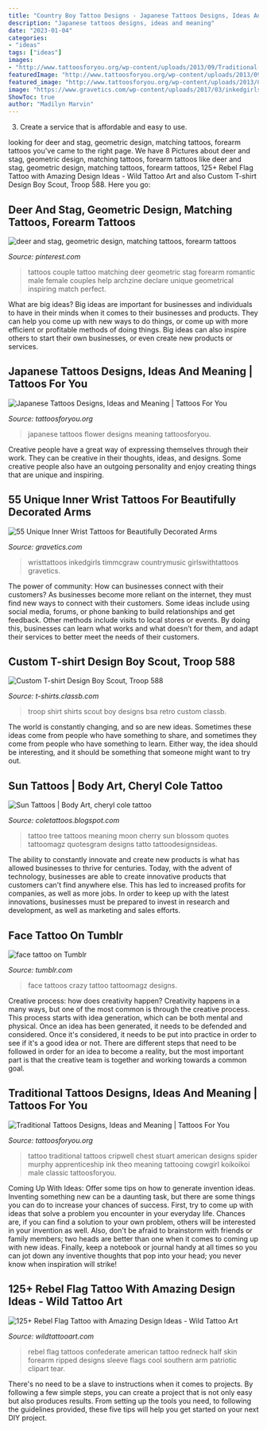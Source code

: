 ```yaml
---
title: "Country Boy Tattoo Designs - Japanese Tattoos Designs, Ideas And Meaning"
description: "Japanese tattoos designs, ideas and meaning"
date: "2023-01-04"
categories:
- "ideas"
tags: ["ideas"]
images:
- "http://www.tattoosforyou.org/wp-content/uploads/2013/09/Traditional-Style-Tattoos.jpg"
featuredImage: "http://www.tattoosforyou.org/wp-content/uploads/2013/09/Traditional-Style-Tattoos.jpg"
featured_image: "http://www.tattoosforyou.org/wp-content/uploads/2013/09/Traditional-Style-Tattoos.jpg"
image: "https://www.gravetics.com/wp-content/uploads/2017/03/inkedgirls-quotes-humble-timmcgraw-countrymusic-wristtattoos-girlswithtattoos-768x768.jpg"
ShowToc: true
author: "Madilyn Marvin"
---
```



3. Create a service that is affordable and easy to use.

	

		
looking for deer and stag, geometric design, matching tattoos, forearm tattoos you've came to the right page. We have 8 Pictures about deer and stag, geometric design, matching tattoos, forearm tattoos like deer and stag, geometric design, matching tattoos, forearm tattoos, 125+ Rebel Flag Tattoo with Amazing Design Ideas - Wild Tattoo Art and also Custom T-shirt Design Boy Scout, Troop 588. Here you go:
		
    
## Deer And Stag, Geometric Design, Matching Tattoos, Forearm Tattoos

<img loading=lazy src="https://i.pinimg.com/736x/6e/6c/a9/6e6ca9b47aaa7827122e46094410bf69.jpg" onerror="this.onerror=null;this.src='https://tse2.mm.bing.net/th?id=OIP.glJbOtdpNR0F-xSUdBFu7QHaNK&amp;pid=15.1';" alt="deer and stag, geometric design, matching tattoos, forearm tattoos">

_Source: pinterest.com_

>tattoos couple tattoo matching deer geometric stag forearm romantic male female couples help archzine declare unique geometrical inspiring match perfect. 

	

What are big ideas?
Big ideas are important for businesses and individuals to have in their minds when it comes to their businesses and products. They can help you come up with new ways to do things, or come up with more efficient or profitable methods of doing things. Big ideas can also inspire others to start their own businesses, or even create new products or services.

    
## Japanese Tattoos Designs, Ideas And Meaning | Tattoos For You

<img loading=lazy src="http://www.tattoosforyou.org/wp-content/uploads/2013/09/Japanese-Flower-Tattoos.jpg" onerror="this.onerror=null;this.src='https://tse1.mm.bing.net/th?id=OIP.eNAZS-nM3IEEGx_ja_qcHgHaQX&amp;pid=15.1';" alt="Japanese Tattoos Designs, Ideas and Meaning | Tattoos For You">

_Source: tattoosforyou.org_

>japanese tattoos flower designs meaning tattoosforyou. 

	

Creative people have a great way of expressing themselves through their work. They can be creative in their thoughts, ideas, and designs. Some creative people also have an outgoing personality and enjoy creating things that are unique and inspiring.

    
## 55 Unique Inner Wrist Tattoos For Beautifully Decorated Arms

<img loading=lazy src="https://www.gravetics.com/wp-content/uploads/2017/03/inkedgirls-quotes-humble-timmcgraw-countrymusic-wristtattoos-girlswithtattoos-768x768.jpg" onerror="this.onerror=null;this.src='https://tse2.mm.bing.net/th?id=OIP.Fk9gQUw3bYEbPU2GllQ_nQHaHa&amp;pid=15.1';" alt="55 Unique Inner Wrist Tattoos for Beautifully Decorated Arms">

_Source: gravetics.com_

>wristtattoos inkedgirls timmcgraw countrymusic girlswithtattoos gravetics. 

	

The power of community: How can businesses connect with their customers?
As businesses become more reliant on the internet, they must find new ways to connect with their customers. Some ideas include using social media, forums, or phone banking to build relationships and get feedback. Other methods include visits to local stores or events. By doing this, businesses can learn what works and what doesn’t for them, and adapt their services to better meet the needs of their customers.

    
## Custom T-shirt Design Boy Scout, Troop 588

<img loading=lazy src="https://t-shirts.classb.com/image/202597.495.shirt.Front.jpg?1270323960" onerror="this.onerror=null;this.src='https://tse2.mm.bing.net/th?id=OIP.cHX8Rmbrf6LLv62Idjo2NwHaG3&amp;pid=15.1';" alt="Custom T-shirt Design Boy Scout, Troop 588">

_Source: t-shirts.classb.com_

>troop shirt shirts scout boy designs bsa retro custom classb. 

	

The world is constantly changing, and so are new ideas. Sometimes these ideas come from people who have something to share, and sometimes they come from people who have something to learn. Either way, the idea should be interesting, and it should be something that someone might want to try out.

    
## Sun Tattoos | Body Art, Cheryl Cole Tattoo

<img loading=lazy src="https://2.bp.blogspot.com/-WONo-STFE-k/UQZgFIqOmPI/AAAAAAAAPA4/83h7Nk4Yq9o/s1600/t1_Sun-Tattoos_962.jpg" onerror="this.onerror=null;this.src='https://tse3.mm.bing.net/th?id=OIP.QEDEUOcDIWMjFPxCjpk-1wHaJ3&amp;pid=15.1';" alt="Sun Tattoos | Body Art, cheryl cole tattoo">

_Source: coletattoos.blogspot.com_

>tattoo tree tattoos meaning moon cherry sun blossom quotes tattoomagz quotesgram designs tatto tattoodesignsideas. 

	

The ability to constantly innovate and create new products is what has allowed businesses to thrive for centuries. Today, with the advent of technology, businesses are able to create innovative products that customers can't find anywhere else. This has led to increased profits for companies, as well as more jobs. In order to keep up with the latest innovations, businesses must be prepared to invest in research and development, as well as marketing and sales efforts.

    
## Face Tattoo On Tumblr

<img loading=lazy src="https://78.media.tumblr.com/217187f55d1d9bd90769001dba051365/tumblr_mmi3s61mNc1rf0ywoo1_500.jpg" onerror="this.onerror=null;this.src='https://tse4.mm.bing.net/th?id=OIP._RS6qpWgl8xuti7Y95n0TQHaJ4&amp;pid=15.1';" alt="face tattoo on Tumblr">

_Source: tumblr.com_

>face tattoos crazy tattoo tattoomagz designs. 

	

Creative process: how does creativity happen?
Creativity happens in a many ways, but one of the most common is through the creative process. This process starts with idea generation, which can be both mental and physical. Once an idea has been generated, it needs to be defended and considered. Once it's considered, it needs to be put into practice in order to see if it's a good idea or not. There are different steps that need to be followed in order for an idea to become a reality, but the most important part is that the creative team is together and working towards a common goal.

    
## Traditional Tattoos Designs, Ideas And Meaning | Tattoos For You

<img loading=lazy src="http://www.tattoosforyou.org/wp-content/uploads/2013/09/Traditional-Style-Tattoos.jpg" onerror="this.onerror=null;this.src='https://tse2.mm.bing.net/th?id=OIP.kG-6P1rNFc_sSeVU1gwDgAHaJ4&amp;pid=15.1';" alt="Traditional Tattoos Designs, Ideas and Meaning | Tattoos For You">

_Source: tattoosforyou.org_

>tattoo traditional tattoos cripwell chest stuart american designs spider murphy apprenticeship ink theo meaning tattooing cowgirl koikoikoi male classic tattoosforyou. 

	

Coming Up With Ideas: Offer some tips on how to generate invention ideas.
Inventing something new can be a daunting task, but there are some things you can do to increase your chances of success. First, try to come up with ideas that solve a problem you encounter in your everyday life. Chances are, if you can find a solution to your own problem, others will be interested in your invention as well. Also, don't be afraid to brainstorm with friends or family members; two heads are better than one when it comes to coming up with new ideas. Finally, keep a notebook or journal handy at all times so you can jot down any inventive thoughts that pop into your head; you never know when inspiration will strike!

    
## 125+ Rebel Flag Tattoo With Amazing Design Ideas - Wild Tattoo Art

<img loading=lazy src="https://www.wildtattooart.com/wp-content/uploads/2019/05/rebel-flag-tattoos-35.jpg" onerror="this.onerror=null;this.src='https://tse4.mm.bing.net/th?id=OIP.yqOD4FPkVc1CIYQQ4ZDC4gHaFj&amp;pid=15.1';" alt="125+ Rebel Flag Tattoo with Amazing Design Ideas - Wild Tattoo Art">

_Source: wildtattooart.com_

>rebel flag tattoos confederate american tattoo redneck half skin forearm ripped designs sleeve flags cool southern arm patriotic clipart tear. 

	

There's no need to be a slave to instructions when it comes to projects. By following a few simple steps, you can create a project that is not only easy but also produces results. From setting up the tools you need, to following the guidelines provided, these five tips will help you get started on your next DIY project.

